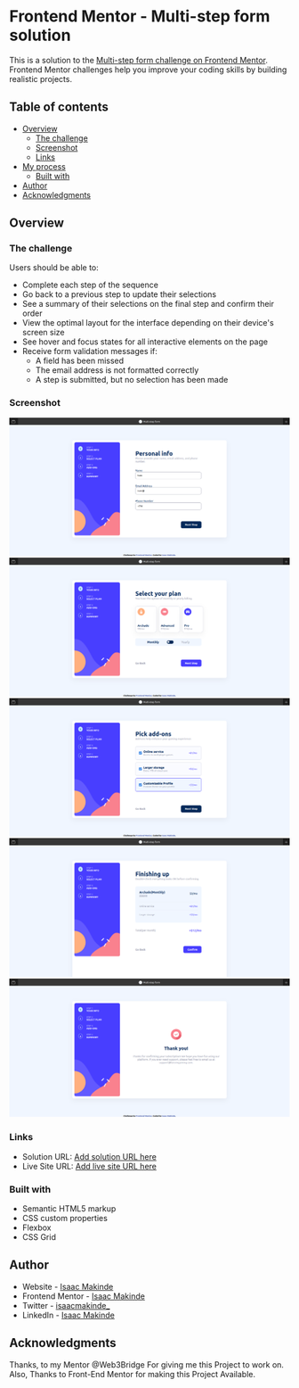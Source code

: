 # Frontend Mentor - Multi-step form solution

This is a solution to the [Multi-step form challenge on Frontend Mentor](https://www.frontendmentor.io/challenges/multistep-form-YVAnSdqQBJ). Frontend Mentor challenges help you improve your coding skills by building realistic projects.

## Table of contents

- [Overview](#overview)
  - [The challenge](#the-challenge)
  - [Screenshot](#screenshot)
  - [Links](#links)
- [My process](#my-process)
  - [Built with](#built-with)
- [Author](#author)
- [Acknowledgments](#acknowledgments)

## Overview

### The challenge

Users should be able to:

- Complete each step of the sequence
- Go back to a previous step to update their selections
- See a summary of their selections on the final step and confirm their order
- View the optimal layout for the interface depending on their device's screen size
- See hover and focus states for all interactive elements on the page
- Receive form validation messages if:
  - A field has been missed
  - The email address is not formatted correctly
  - A step is submitted, but no selection has been made

### Screenshot

![](./screenshots/screenshot1.png)
![](./screenshots/screenshot2.png)
![](./screenshots/screenshot3.png)
![](./screenshots/screenshot4.png)
![](./screenshots/screenshot5.png)

### Links

- Solution URL: [Add solution URL here](https://your-solution-url.com)
- Live Site URL: [Add live site URL here](https://your-live-site-url.com)

### Built with

- Semantic HTML5 markup
- CSS custom properties
- Flexbox
- CSS Grid

## Author

- Website - [Isaac Makinde](https://github.com/Oluwa-Laughter)
- Frontend Mentor - [Isaac Makinde](https://www.frontendmentor.io/profile/Oluwa-Laughter)
- Twitter - [isaacmakinde\_](https://www.twitter.com/isaacmakinde_)
- LinkedIn - [Isaac Makinde](https://www.linkedin.com/in/isaacmakinde)

## Acknowledgments

Thanks, to my Mentor @Web3Bridge For giving me this Project to work on.
Also, Thanks to Front-End Mentor for making this Project Available.
